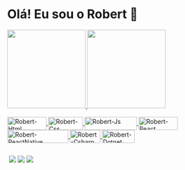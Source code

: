 # Olá! Eu sou o Robert 👋



<div>
    <a href="https://github.com/Robert-025">
    <img height="180em" src="https://github-readme-stats.vercel.app/api?username=Robert-025&show_icons=true&theme=dark&include_all_commits=true&count_private=true"/>
  <img height="180em" src="https://github-readme-stats.vercel.app/api/top-langs/?username=Robert-025&layout=compact&langs_count=7&theme=dark"/>
</div>
  
<div display="inline_block"><br>
  <img align="center" alt="Robert-Html" height="30" width="90" src="https://img.shields.io/badge/HTML5-E34F26?style=for-the-badge&logo=html5&logoColor=white">
  <img align="center" alt="Robert-Css" height="30" width="80" src="https://img.shields.io/badge/CSS3-1572B6?style=for-the-badge&logo=css3&logoColor=white">
  <img align="center" alt="Robert-Js" height="30" width="120" src="https://img.shields.io/badge/JavaScript-F7DF1E?style=for-the-badge&logo=javascript&logoColor=black">
  <img align="center" alt="Robert-React" height="30" width="90" src="https://img.shields.io/badge/React-20232A?style=for-the-badge&logo=react&logoColor=61DAFB">
  <img align="center" alt="Robert-ReactNative" height="30" width="140" src="https://img.shields.io/badge/React_Native-20232A?style=for-the-badge&logo=react&logoColor=61DAFB">
  <img align="center" alt="Robert-Csharp" height="30" width="70" src="https://img.shields.io/badge/C%23-239120?style=for-the-badge&logo=c-sharp&logoColor=white">
  <img align="center" alt="Robert-Dotnet" height="30" width="75" src="https://img.shields.io/badge/.NET-5C2D91?style=for-the-badge&logo=.net&logoColor=white">
</div>
  
  ##
 
<div>
  <a href="mailto:robert.sena25@gmail.com" target="_blank"><img srcimg="https://img.shields.io/badge/-Gmail-%23333?style=for-the-badge&logo=gmail&logoColor=white" target="_blank"></a>
  <a href="https://www.instagram.com/robertsena_25/" target="_blank"><img src="https://img.shields.io/badge/-Instagram-%23E4405F?style=for-the-badge&logo=instagram&logoColor=white" target="_blank"></a>
  <a href="https://www.linkedin.com/in/robert-sena-santos-940724210/" target="_blank"><img src="https://img.shields.io/badge/-LinkedIn-%230077B5?style=for-the-badge&logo=linkedin&logoColor=white" target="_blank"></a>
  <a href="http://api.whatsapp.com/send?phone=5511989508374"><img src="https://img.shields.io/badge/WhatsApp-25D366?style=for-the-badge&logo=whatsapp&logoColor=white"></a>
</div>
